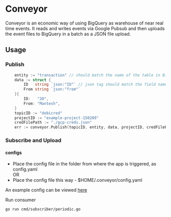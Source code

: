 # Conveyor

Conveyor is an economic way of using BigQuery as warehouse of near real time events. It reads and writes events via Google Pubsub and then uploads the event files to BigQuery in a batch as a JSON file upload.


## Usage

### Publish

```go
	entity := "transaction" // should match the name of the table in BigQuery
	data := struct {
		ID   string `json:"ID"` // json tag should match the field name in the above BigQuery table 
		From string `json:"from"`
	}{
		ID:   "20",
		From: "Mantesh",
	}
	topicID := "debicred"
	projectID := "example-project-150209"
	credFilePath := "./gcp-creds.json"
	err := conveyor.Publish(topicID, entity, data, projectID, credFilePath)

```

### Subscribe and Upload

#### configs
- Place the config file in the folder from where the app is triggered, as config.yaml    
OR
- Place the config file this way - $HOME/.conveyor/config.yaml

An example config can be viewed [here](https://github.com/VISIndonesia/conveyor/blob/master/config/sample-config.yaml)    

Run consumer
```
go run cmd/subscriber/periodic.go
```
